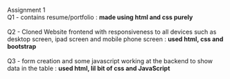 Assignment 1 
<br>
Q1 - contains resume/portfolio : <strong> made using html and css purely </strong>  
<br>
Q2 - Cloned Website frontend with responsiveness to all devices such as desktop screen, ipad screen and mobile phone screen : <strong> used html, css and bootstrap </strong>  
<br>
Q3 - form creation and some javascript working at the backend to show data in the table : <strong> used html, lil bit of css and JavaScript </strong> 
